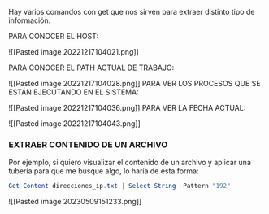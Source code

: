 Hay varios comandos con get que nos sirven para extraer distinto tipo de información.

PARA CONOCER EL HOST:

![[Pasted image 20221217104021.png]]

PARA CONOCER EL PATH ACTUAL DE TRABAJO:

![[Pasted image 20221217104028.png]]
PARA VER LOS PROCESOS QUE SE ESTÁN EJECUTANDO EN EL SISTEMA:

![[Pasted image 20221217104036.png]]
PARA VER LA FECHA ACTUAL:

![[Pasted image 20221217104043.png]]

### EXTRAER CONTENIDO DE UN ARCHIVO

Por ejemplo, si quiero visualizar el contenido de un archivo y aplicar una tubería para que me busque algo, lo haría de esta forma:
```powershell
Get-Content direcciones_ip.txt | Select-String -Pattern "192"
```
![[Pasted image 20230509151233.png]]


